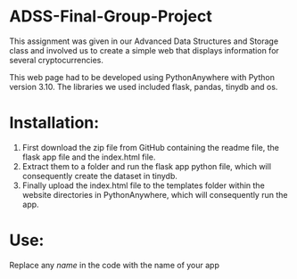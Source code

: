 # ADSS-Final-Group-Project
This assignment was given in our Advanced Data Structures and Storage class and involved us to create a simple web that displays information for several cryptocurrencies.

This web page had to be developed using PythonAnywhere with Python version 3.10. The libraries we used included flask, pandas, tinydb and os.

# Installation:
1. First download the zip file from GitHub containing the readme file, the flask app file and the index.html file.
2. Extract them to a folder and run the flask app python file, which will consequently create the dataset in tinydb.
3. Finally upload the index.html file to the templates folder within the website directories in PythonAnywhere, which will consequently run the app.

# Use:
Replace any _name_ in the code with the name of your app
